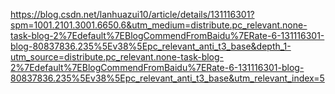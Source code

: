 https://blog.csdn.net/lanhuazui10/article/details/131116301?spm=1001.2101.3001.6650.6&utm_medium=distribute.pc_relevant.none-task-blog-2%7Edefault%7EBlogCommendFromBaidu%7ERate-6-131116301-blog-80837836.235%5Ev38%5Epc_relevant_anti_t3_base&depth_1-utm_source=distribute.pc_relevant.none-task-blog-2%7Edefault%7EBlogCommendFromBaidu%7ERate-6-131116301-blog-80837836.235%5Ev38%5Epc_relevant_anti_t3_base&utm_relevant_index=5
